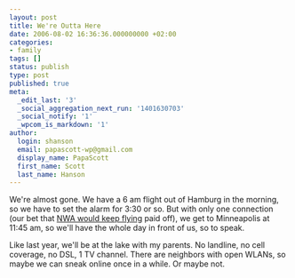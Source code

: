 ```yaml
---
layout: post
title: We're Outta Here
date: 2006-08-02 16:36:36.000000000 +02:00
categories:
- family
tags: []
status: publish
type: post
published: true
meta:
  _edit_last: '3'
  _social_aggregation_next_run: '1401630703'
  _social_notify: '1'
  _wpcom_is_markdown: '1'
author:
  login: shanson
  email: papascott-wp@gmail.com
  display_name: PapaScott
  first_name: Scott
  last_name: Hanson
---
```

<p>We're almost gone. We have a 6 am flight out of Hamburg in the morning, so we have to set the alarm for 3:30 or so. But with only one connection (our bet that <a href="/archives/2006/05/04/northwest-pilots-agree-wage-cuts/">NWA would keep flying</a> paid off), we get to Minneapolis at 11:45 am, so we'll have the whole day in front of us, so to speak.</p>
<p>Like last year, we'll be at the lake with my parents. No landline, no cell coverage, no DSL, 1 TV channel. There are neighbors with open WLANs, so maybe we can sneak online once in a while. Or maybe not.</p>
